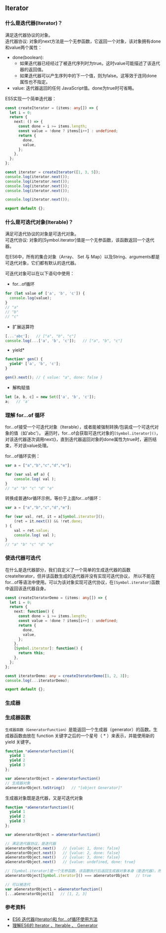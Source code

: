 ## Iterator

### 什么是迭代器(Iterator)？
满足迭代器协议的对象。                                 
迭代器协议: 对象的next方法是一个无参函数，它返回一个对象，该对象拥有done和value两个属性：

- done(boolean):
    - 如果迭代器已经经过了被迭代序列时为true。这时value可能描述了该迭代器的返回值。
    - 如果迭代器可以产生序列中的下一个值，则为false。这等效于连同done属性也不指定。
- value: 迭代器返回的任何 JavaScript值。done为true时可省略。

ES5实现一个简单迭代器：
```ts
const createIterator = (items: any[]) => {
  let i = 0;
  return {
    next: () => {
      const done = i >= items.length;
      const value = !done ? items[i++] : undefined;
      return {
        done,
        value,
      };
    },
  };
};

const iterator = createIterator([1, 3, 5]);
console.log(iterator.next());
console.log(iterator.next());
console.log(iterator.next());
console.log(iterator.next());

console.log(iterator.next());

export default {};
```

### 什么是可迭代对象(Iterable)？
满足可迭代协议的对象是可迭代对象。                       
可迭代协议: 对象的[Symbol.iterator]值是一个无参函数，该函数返回一个迭代器。

在ES6中，所有的集合对象（Array、 Set 与 Map）以及String、arguments都是可迭代对象，它们都有默认的迭代器。                        

可迭代对象可以在以下语句中使用：

- for...of循环
```js
for (let value of ['a', 'b', 'c']) {
  console.log(value);
}
// "a"
// "b"
// "c"
```

- 扩展运算符
```js
[...'abc'];   // ["a", "b", "c"]
console.log(...['a', 'b', 'c']);   // ["a", "b", "c"]
```

- yield*
```js
function* gen() {
  yield* ['a', 'b', 'c'];
}

gen().next(); // { value: "a", done: false }
```

- 解构赋值
```js
let [a, b, c] = new Set(['a', 'b', 'c']);
a;   // 'a'
```

### 理解 for...of 循环
for...of接受一个可迭代对象（Iterable），或者能被强制转换/包装成一个可迭代对象的值（如'abc'）。
遍历时，for...of会获取可迭代对象的`[Symbol.iterator]()`，
对该迭代器逐次调用next()，直到迭代器返回对象的done属性为true时，遍历结束，不对该value处理。

for...of循环实例：
```js
var a = ["a","b","c","d","e"];

for (var val of a) {
	console.log( val );
}
// "a" "b" "c" "d" "e"
```

转换成普通for循环示例，等价于上面for...of循环：
```js
var a = ["a","b","c","d","e"];

for (var val, ret, it = a[Symbol.iterator]();
	(ret = it.next()) && !ret.done;
) {
	val = ret.value;
	console.log( val );
}
// "a" "b" "c" "d" "e"
```

### 使迭代器可迭代
在什么是迭代器部分，我们自定义了一个简单的生成迭代器的函数createIterator，但并该函数生成的迭代器并没有实现可迭代协议，
所以不能在for...of等语法中使用。可以为该对象实现可迭代协议，在`[Symbol.iterator]`函数中返回该迭代器自身。
```ts
const createIteratorDemo = (items: any[]) => {
  let i = 0;
  return {
    next: function() {
      const done = i >= items.length;
      const value = !done ? items[i++] : undefined;
      return {
        done,
        value,
      };
    },
    [Symbol.iterator]: function() {
      return this;
    },
  };
};

const iteratorDemo: any = createIteratorDemo([1, 2, 3]);
console.log(...iteratorDemo);

export default {};
```


### 生成器
### 生成器函数

`生成器函数（GeneratorFunction）`是能返回一个生成器（generator）的函数。生成器函数由放在 function 关键字之后的一个星号（ * ）来表示，并能使用新的 yield 关键字。
```ts
function *aGeneratorfunction(){
  yield 1
  yield 2
  yield 3
};

var aGeneratorObject = aGeneratorfunction()
// 生成器对象
aGeneratorObject.toString()   // "[object Generator]"
```

生成器对象既是迭代器，又是可迭代对象
```js
function *aGeneratorfunction(){
  yield 1
  yield 2
  yield 3
};

var aGeneratorObject = aGeneratorfunction()

// 满足迭代器协议，是迭代器
aGeneratorObject.next()   // {value: 1, done: false}
aGeneratorObject.next()   // {value: 2, done: false}
aGeneratorObject.next()   // {value: 3, done: false}
aGeneratorObject.next()   // {value: undefined, done: true}

// [Symbol.iterator]是一个无参函数，该函数执行后返回生成器对象本身（是迭代器），所以是可迭代对象
aGeneratorObject[Symbol.iterator]() === aGeneratorObject   // true

// 可以被迭代
var aGeneratorObject1 = aGeneratorfunction()
[...aGeneratorObject1]   // [1, 2, 3]
```






### 参考资料
- [ES6 迭代器(Iterator)和 for...of循环使用方法](https://www.jianshu.com/p/3bb77516fa7e)
- [理解ES6的 Iterator 、Iterable 、 Generator](https://github.com/yueshuiniao/blog/issues/2)
